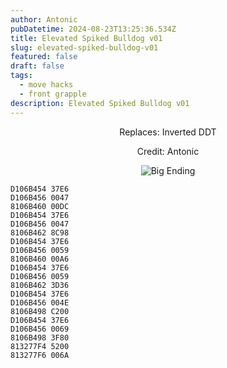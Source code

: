 ```yaml
---
author: Antonic
pubDatetime: 2024-08-23T13:25:36.534Z
title: Elevated Spiked Bulldog v01
slug: elevated-spiked-bulldog-v01
featured: false
draft: false
tags:
  - move hacks
  - front grapple
description: Elevated Spiked Bulldog v01
---
```

<center>
Replaces: Inverted DDT <p>
Credit: Antonic

![Big Ending](/assets/images/gifs/elevated-spike-bulldog.gif)
</center>

```text
D106B454 37E6
D106B456 0047
8106B460 00DC
D106B454 37E6
D106B456 0047
8106B462 8C98
D106B454 37E6
D106B456 0059
8106B460 00A6
D106B454 37E6
D106B456 0059
8106B462 3D36
D106B454 37E6
D106B456 004E
8106B498 C200
D106B454 37E6
D106B456 0069
8106B498 3F80
813277F4 5200
813277F6 006A
```
